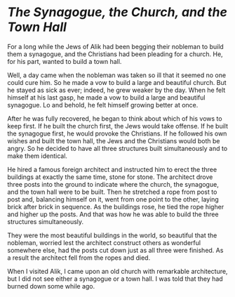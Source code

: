 # ***The Synagogue, the Church, and the Town Hall***



For a long while the Jews of Alik had been begging their nobleman to build them a synagogue, and the Christians had been pleading for a church. He, for his part, wanted to build a town hall.

Well, a day came when the nobleman was taken so ill that it seemed no one could cure him. So he made a vow to build a large and beautiful church. But he stayed as sick as ever; indeed, he grew weaker by the day. When he felt himself at his last gasp, he made a vow to build a large and beautiful synagogue. Lo and behold, he felt himself growing better at once.

After he was fully recovered, he began to think about which of his vows to keep first. If he built the church first, the Jews would take offense. If he built the synagogue first, he would provoke the Christians. If he followed his own wishes and built the town hall, the Jews and the Christians would both be angry. So he decided to have all three structures built simultaneously and to make them identical.

He hired a famous foreign architect and instructed him to erect the three buildings at exactly the same time, stone for stone. The architect drove three posts into the ground to indicate where the church, the synagogue, and the town hall were to be built. Then he stretched a rope from post to post and, balancing himself on it, went from one point to the other, laying brick after brick in sequence. As the buildings rose, he tied the rope higher and higher up the posts. And that was how he was able to build the three structures simultaneously.

They were the most beautiful buildings in the world, so beautiful that the nobleman, worried lest the architect construct others as wonderful somewhere else, had the posts cut down just as all three were finished. As a result the architect fell from the ropes and died.

When I visited Alik, I came upon an old church with remarkable architecture, but I did not see either a synagogue or a town hall. I was told that they had burned down some while ago.